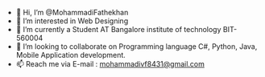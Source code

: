 - 👋 Hi, I’m @MohammadiFathekhan
- 👀 I’m interested in Web Designing
- 🏫 I’m currently a Student AT Bangalore institute of technology BIT-560004
- 💞️ I’m looking to collaborate on Programming language C#, Python, Java, Mobile Application development.
- 📫 Reach me via E-mail : mohammadivf8431@gmail.com

<!---
MohammadiFathekhan/MohammadiFathekhan is a ✨ special ✨ repository because its `README.md` (this file) appears on your GitHub profile.
You can click the Preview link to take a look at your changes.
--->
